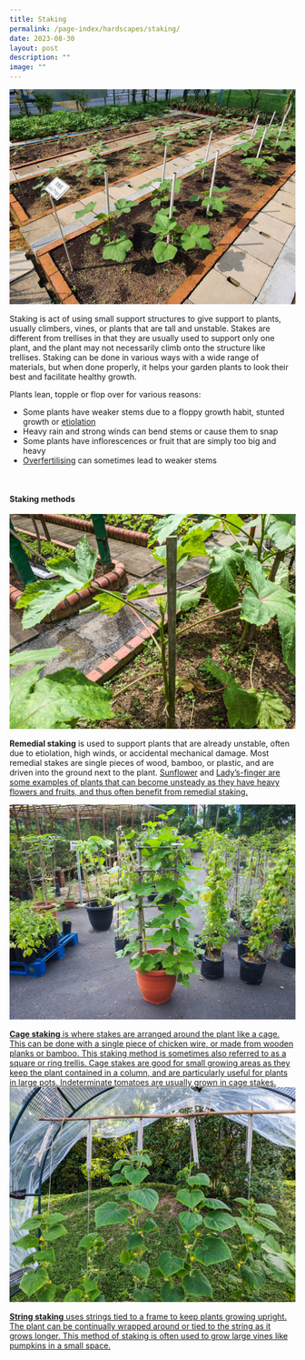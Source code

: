 ```yaml
---
title: Staking
permalink: /page-index/hardscapes/staking/
date: 2023-08-30
layout: post
description: ""
image: ""
---
```

<section>
	<img title="PVC pipes being used as stakes for Lady's-Finger plants. Photo by Jacqueline Chua." src="/images/Hardscapes/Staking_JacChua.jpg">
	<p>Staking is act of using small support structures to give support to plants, usually climbers, vines, or plants that are tall and unstable. Stakes are different from trellises in that they are usually used to support only one plant, and the plant may not necessarily climb onto the structure like trellises. Staking can be done in various ways with a wide range of materials, but when done properly, it helps your garden plants to look their best and facilitate healthy growth.</p>
	<p>Plants lean, topple or flop over for various reasons:</p>
	<ul>
		<li>Some plants have weaker stems due to a floppy growth habit, stunted growth or <a href="/page-index/plant-problem/etiolation/">etiolation</a></li> 
		<li>Heavy rain and strong winds can bend stems or cause them to snap</li> 
		<li>Some plants have inflorescences or fruit that are simply too big and heavy</li> 
		<li><a href="/page-index/horticulture-techniques/fertilising/">Overfertilising</a> can sometimes lead to weaker stems</li> 
	</ul>
	<br>
</section>

<section>
	<h4>Staking methods</h4>
	<img title="A wooden plank being used as a remedial stake for a Lady's Finger plant. Photo by Jacqueline Chua." src="/images/Hardscapes/PXL_20230704_034628594.jpg">
	<p><b>Remedial staking</b> is used to support plants that are already unstable, often due to etiolation, high winds, or accidental mechanical damage. Most remedial stakes are single pieces of wood, bamboo, or plastic, and are driven into the ground next to the plant. <a href="/page-idex/ornamental-plants/sunflower/">Sunflower</a> and <a href="/page-idex/edible-plants/ladys-finger/">Lady’s-finger are some examples of plants that can become unsteady as they have heavy flowers and fruits, and thus often benefit from remedial staking.</a></p><a href="/page-idex/edible-plants/ladys-finger/">
	<img title="A cage stake in a large pot, supporting a single climbing plant. Photo by Jacqueline Chua." src="/images/Hardscapes/Trellis_JacChua.jpg">
	<p><b>Cage staking</b> is where stakes are arranged around the plant like a cage. This can be done with a single piece of chicken wire, or made from wooden planks or bamboo. This staking method is sometimes also referred to as a square or ring trellis. Cage stakes are good for small growing areas as they keep the plant contained in a column, and are particularly useful for plants in large pots. Indeterminate tomatoes are usually grown in cage stakes. 
	<img title="Cucurbit plants supported by string stakes. Photo by Jacqueline Chua." src="/images/Hardscapes/stringtrellis_jacquelinechua.jpg">
	</p>
	<p><b>String staking</b> uses strings tied to a frame to keep plants growing upright. The plant can be continually wrapped around or tied to the string as it grows longer. This method of staking is often used to grow large vines like pumpkins in a small space. 
	</p>
	<br>
</a></section>